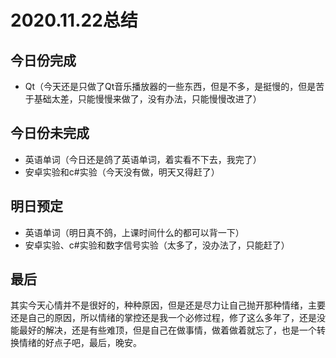 # 2020.11.22总结



## 今日份完成

* Qt（今天还是只做了Qt音乐播放器的一些东西，但是不多，是挺慢的，但是苦于基础太差，只能慢慢来做了，没有办法，只能慢慢改进了）



## 今日份未完成

* 英语单词（今日还是鸽了英语单词，着实看不下去，我完了）
* 安卓实验和c#实验（今天没有做，明天又得赶了）



## 明日预定

* 英语单词（明日真不鸽，上课时间什么的都可以背一下）
* 安卓实验、c#实验和数字信号实验（太多了，没办法了，只能赶了）



## 最后

​	其实今天心情并不是很好的，种种原因，但是还是尽力让自己抛开那种情绪，主要还是自己的原因，所以情绪的掌控还是我一个必修过程，修了这么多年了，还是没能最好的解决，还是有些难顶，但是自己在做事情，做着做着就忘了，也是一个转换情绪的好点子吧，最后，晚安。
